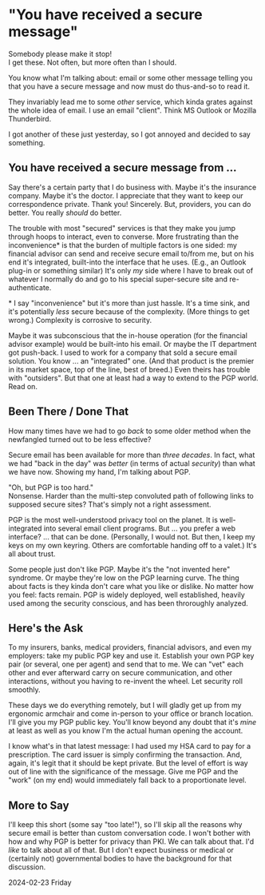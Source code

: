 # "You have received a secure message"

Somebody please make it stop! <br/>
I get these. Not often, but more often than I should.

You know what I'm talking about: email or some other message telling you
that you have a secure message and now must do thus-and-so to read it.

They invariably lead me to some *other* service,
which kinda grates against the whole idea of email.
I use an email "client". Think MS Outlook or Mozilla Thunderbird.

I got another of these just yesterday,
so I got annoyed and decided to say something.



## You have received a secure message from ...

Say there's a certain party that I do business with.
Maybe it's the insurance company. Maybe it's the doctor.
I appreciate that they want to keep our correspondence private.
Thank you! Sincerely. But, providers, you can do better.
You really *should* do better.

The trouble with most "secured" services is that they make you
jump through hoops to interact, even to converse. More frustrating
than the inconvenience\* is that the burden of multiple factors
is one sided: my financial advisor can send and receive secure email
to/from me, but on his end it's integrated, built-into the interface
that he uses. (E.g., an Outlook plug-in or something similar)
It's only *my* side where I have to break out of whatever I normally do
and go to his special super-secure site and re-authenticate.

\* I say "inconvenience" but it's more than just hassle.
It's a time sink, and it's potentially *less* secure because of
the complexity. (More things to get wrong.) Complexity is corrosive
to security.

Maybe it was subconscious that the in-house operation (for the financial
advisor example) would be built-into his email. Or maybe the IT department
got push-back. I used to work for a company that sold a secure email
solution. You know ... an "integrated" one. (And that product is the
premier in its market space, top of the line, best of breed.)
Even theirs has trouble with "outsiders". But that one at least had
a way to extend to the PGP world. Read on.

## Been There / Done That

How many times have we had to go *back* to some older method
when the newfangled turned out to be less effective?

Secure email has been available for more than *three decades*.
In fact, what we had "back in the day" was *better* (in terms of
actual *security*) than what we have now. Showing my hand,
I'm talking about PGP.

"Oh, but PGP is too hard." <br/>
Nonsense. Harder than the multi-step convoluted path of following
links to supposed secure sites? That's simply not a right assessment.

PGP is the most well-understood privacy tool on the planet.
It is well-integrated into several email client programs.
But ... you prefer a web interface? ... that can be done.
(Personally, I would not. But then, I keep my keys on my own keyring.
Others are comfortable handing off to a valet.) It's all about trust.

Some people just don't like PGP. Maybe it's the "not invented here"
syndrome. Or maybe they're low on the PGP learning curve. The thing
about facts is they kinda don't care what you like or dislike.
No matter how you feel: facts remain. PGP is widely deployed,
well established, heavily used among the security conscious,
and has been throroughly analyzed.

<!--                                                                 -->

## Here's the Ask

To my insurers, banks, medical providers, financial advisors,
and even my employers: take my public PGP key and use it.
Establish your own PGP key pair (or several, one per agent)
and send that to me. We can "vet" each other and ever afterward
carry on secure communication, and other interactions, without
you having to re-invent the wheel. Let security roll smoothly.

These days we do everything remotely, but I will gladly get up
from my ergonomic armchair and come in-person to your office
or branch location. I'll give you my PGP public key. You'll know
beyond any doubt that it's *mine* at least as well as you know
I'm the actual human opening the account.

I know what's in that latest message:
I had used my HSA card to pay for a prescription.
The card issuer is simply confirming the transaction.
And, again, it's legit that it should be kept private.
But the level of effort is way out of line with the significance
of the message. Give me PGP and the "work" (on my end) would
immediately fall back to a proportionate level.

## More to Say

I'll keep this short (some say "too late!"),
so I'll skip all the reasons why secure email is better than
custom conversation code. I won't bother with how and why PGP
is better for privacy than PKI. We can talk about that.
I'd *like* to talk about all of that. But I don't expect
business or medical or (certainly not) governmental bodies
to have the background for that discussion.

2024-02-23 Friday


